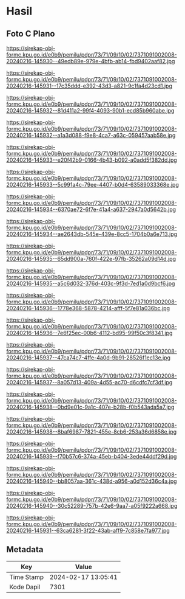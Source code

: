 # Hasil

## Foto C Plano

https://sirekap-obj-formc.kpu.go.id/e0b9/pemilu/pdpr/73/71/09/10/02/7371091002008-20240216-145930--49edb89e-979e-4bfb-ab14-fbd9402aaf82.jpg

https://sirekap-obj-formc.kpu.go.id/e0b9/pemilu/pdpr/73/71/09/10/02/7371091002008-20240216-145931--17c35ddd-e392-43d3-a821-9c1fa4d23cd1.jpg

https://sirekap-obj-formc.kpu.go.id/e0b9/pemilu/pdpr/73/71/09/10/02/7371091002008-20240216-145932--81d411a2-99f4-4093-90b1-ecd85b960abe.jpg

https://sirekap-obj-formc.kpu.go.id/e0b9/pemilu/pdpr/73/71/09/10/02/7371091002008-20240216-145932--a1a3d088-f9e8-4ca7-a63c-059457aab58e.jpg

https://sirekap-obj-formc.kpu.go.id/e0b9/pemilu/pdpr/73/71/09/10/02/7371091002008-20240216-145933--e20f42b9-0166-4b43-b092-a0add5f382dd.jpg

https://sirekap-obj-formc.kpu.go.id/e0b9/pemilu/pdpr/73/71/09/10/02/7371091002008-20240216-145933--5c991a4c-79ee-4407-b0d4-63589033368e.jpg

https://sirekap-obj-formc.kpu.go.id/e0b9/pemilu/pdpr/73/71/09/10/02/7371091002008-20240216-145934--6370ae72-6f7e-41a4-a637-2947a0d5642b.jpg

https://sirekap-obj-formc.kpu.go.id/e0b9/pemilu/pdpr/73/71/09/10/02/7371091002008-20240216-145934--ae2643db-545e-439e-8cc5-1704b0a6e713.jpg

https://sirekap-obj-formc.kpu.go.id/e0b9/pemilu/pdpr/73/71/09/10/02/7371091002008-20240216-145935--65dd900a-760f-422e-97fb-35262a09d14d.jpg

https://sirekap-obj-formc.kpu.go.id/e0b9/pemilu/pdpr/73/71/09/10/02/7371091002008-20240216-145935--a5c6d032-376d-403c-9f3d-7ed1a0d9bcf6.jpg

https://sirekap-obj-formc.kpu.go.id/e0b9/pemilu/pdpr/73/71/09/10/02/7371091002008-20240216-145936--1778e368-5878-4214-afff-5f7e81a036bc.jpg

https://sirekap-obj-formc.kpu.go.id/e0b9/pemilu/pdpr/73/71/09/10/02/7371091002008-20240216-145936--7e6f25ec-00b6-4112-bd95-99f50c3f8341.jpg

https://sirekap-obj-formc.kpu.go.id/e0b9/pemilu/pdpr/73/71/09/10/02/7371091002008-20240216-145937--47ca74c7-4ffe-4a0d-9b91-28526f1ec13e.jpg

https://sirekap-obj-formc.kpu.go.id/e0b9/pemilu/pdpr/73/71/09/10/02/7371091002008-20240216-145937--8a057d13-409a-4d55-ac70-d6cdfc7cf3df.jpg

https://sirekap-obj-formc.kpu.go.id/e0b9/pemilu/pdpr/73/71/09/10/02/7371091002008-20240216-145938--0bd9e01c-9a1c-407e-b28b-f0b543ada5a7.jpg

https://sirekap-obj-formc.kpu.go.id/e0b9/pemilu/pdpr/73/71/09/10/02/7371091002008-20240216-145938--8baf6987-7821-455e-8cb6-253a36d6858e.jpg

https://sirekap-obj-formc.kpu.go.id/e0b9/pemilu/pdpr/73/71/09/10/02/7371091002008-20240216-145939--f70b57c6-374a-45eb-b404-3ede44ddf29d.jpg

https://sirekap-obj-formc.kpu.go.id/e0b9/pemilu/pdpr/73/71/09/10/02/7371091002008-20240216-145940--bb8057aa-361c-438d-a956-a0d152d36c4a.jpg

https://sirekap-obj-formc.kpu.go.id/e0b9/pemilu/pdpr/73/71/09/10/02/7371091002008-20240216-145940--30c52289-757b-42e6-9aa7-a05f9222a668.jpg

https://sirekap-obj-formc.kpu.go.id/e0b9/pemilu/pdpr/73/71/09/10/02/7371091002008-20240216-145931--63ca6281-3f22-43ab-aff9-7c858e7fa977.jpg


## Metadata

| Key        | Value               |
| ---------- | ------------------- |
| Time Stamp | 2024-02-17 13:05:41 |
| Kode Dapil | 7301                |



